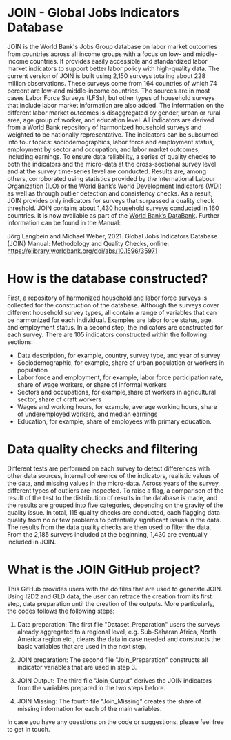 # JOIN - Global Jobs Indicators Database

JOIN is the World Bank's Jobs Group database on labor market outcomes from
countries across all income groups with a focus on low- and middle-income countries. It provides easily accessible and standardized labor market indicators to support better labor policy with high-quality  data. The current version of JOIN is built using 2,150 surveys totaling about 228 million observations. These surveys come from 164 countries of which 74 percent are low-and middle-income countries. The sources are in most cases Labor Force Surveys (LFSs), but other types of household surveys that include labor market
information are also added. The information on the different labor market outcomes is disaggregated by gender, urban or rural area, age group of worker, and education level. All indicators are derived from a World Bank repository of harmonized household surveys and weighted  to  be nationally representative. The indicators can be subsumed into four topics: sociodemographics, labor force and employment status, employment by sector and occupation, and labor market outcomes, including earnings. To ensure data reliability, a series of quality checks to
both the indicators and the micro-data at the cross-sectional survey level and at the survey time-series level are conducted. Results are, among others, corroborated using statistics provided by the International Labour Organization (ILO) or the World Bank’s World Development Indicators (WDI) as well as through
outlier detection and consistency checks. As a result, JOIN provides only indicators for surveys that surpassed a quality check threshold. JOIN contains about 1,430 household surveys conducted in 160 countries. It is now available as part of the [World Bank’s DataBank](https://databank.worldbank.org/source/global-jobs-indicators-database-(join)).  Further information can be found in the Manual: 

Jörg Langbein and Michael Weber, 2021. Global Jobs Indicators Database (JOIN) Manual: Methodology and Quality Checks, online: https://elibrary.worldbank.org/doi/abs/10.1596/35971


# How is the database constructed?
First, a repository of harmonized household and labor force surveys is collected for the construction of the database. Although the surveys cover different household survey types, all contain a range of variables that can be harmonized for each individual. Examples are labor force status, age, and employment status. In a second step, the indicators are constructed for each survey. There are 105 indicators constructed within the following sections:
- Data description, for example, country, survey type, and year of survey
- Sociodemographic, for example, share of urban population or workers in population
- Labor  force and  employment,  for  example, labor  force  participation rate, share of  wage workers, or share of informal workers
- Sectors and occupations, for example,share of workers in agricultural sector, share of craft workers
- Wages and working  hours, for  example, average working hours, share of underemployed workers, and median earnings
- Education, for example, share of employees with primary education.

# Data quality checks and filtering
Different tests are performed on each survey to detect differences with other data sources, internal coherence of the indicators, realistic values of the data, and missing values in the micro-data. Across years of the survey, different  types of  outliers are inspected. To  raise a flag, a comparison of the  result of  the  test to the distribution of results in the database is made, and the results are grouped into five categories, depending on the gravity of the quality issue. In total, 115 quality checks are conducted, each flagging data quality from no or few problems to potentially significant issues in the data. The results from the data quality checks are then used to filter the data. From the 2,185 surveys included at the beginning, 1,430 are eventually included in JOIN. 


# What is the JOIN GitHub project?
This GitHub  provides users with the do files that are used to generate JOIN. Using I2D2 and GLD data, the user can retrace the creation from its first step, data preparation 
until the creation of the outputs. More particularly, the codes follows the following steps: 

1. Data preparation: The first file "Dataset_Preparation" users the surveys already aggregated to a regional level, e.g. Sub-Saharan Africa, North America region etc., cleans the data in case needed and constructs the basic variables that are used in the next step. 

2. JOIN preparation: The second file "Join_Preparation" constructs all indicator variables that are used in step 3. 

3. JOIN Output: The third file "Join_Output" derives the JOIN indicators from the variables prepared in the two steps before. 

4. JOIN Missing: The fourth file "Join_Missing" creates the share of missing information for each of the main variables.

In case you have any questions on the code or suggestions, please feel free to get in touch.  



